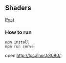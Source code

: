 ## Shaders
[Post](https://techadv.xyz/posts/webgl/)

### How to run
```
npm install
npm run serve
```
open [http://localhost:8080/](http://localhost:8080/)
